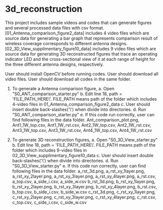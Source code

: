 # 3d_reconstruction
This project includes sample videos and codes that can generate figures and several processed data files with csv format.
[01_Antenna_comparison_figure2_data] includes 4 video files which are source data for generating a bar graph that represents comparison result of wireless coverage corresponds to different antenna designs.
[02_3D_View_supplimentary_figure10_data] includes 9 video files which are source data for generating 3D reconstructed figures that trace an operating indicator LED and the cross-sectional view of it at each range of height for the three different antenna designs, respectively.

User should install OpenCV before running codes.
User should download all video files.
User should download all codes in the same folder.

1. To generate a Antenna comparison figure,
  a. Open "S0_ANT_comparison_starter.py"
  b. Edit line 18, path = 'FILE_PATH_HERE\\'. FILE_PATH means path of the folder which includes 4-video files in 01_Antenna_comparison_figure2_data
  c. User should insert double back-slashes('\\') when divide into directories.
  d. Run "S0_ANT_comparison_starter.py"
  e. If this code run correctly, user can find following files in the data folder.
     Ant_comparison_plot.png, Ant1_1W_top.csv, Ant1_1W_rst.csv, Ant2_1W_top.csv, Ant2_1W_rst.csv, Ant3_1W_top.csv, Ant3_1W_rst.csv, Ant4_1W_top.csv, Ant4_1W_rst.csv
  
2. To generate 3D reconstruction figures,
  a. Open "S0_3D_View_starter.py"
  b. Edit line 18, path = 'FILE_PATH_HERE\\'. FILE_PATH means path of the folder which includes 9-video files in 02_3D_View_supplimentary_figure10_data
  c. User should insert double back-slashes('\\') when divide into directories.
  d. Run "S0_3D_View_starter.py"
  e. If this code run correctly, user can find following files in the data folder.
     a_rst_3d.png, a_rst_xy_1layer.png, a_rst_xy_2layer.png, a_rst_xy_3layer.png, a_rst_xy_4layer.png, a_rst.csv, a_top.csv, a_side_i.csv, a_side_w.csv
     b_rst_3d.png, b_rst_xy_1layer.png, b_rst_xy_2layer.png, b_rst_xy_3layer.png, b_rst_xy_4layer.png, b_rst.csv, b_top.csv, b_side_i.csv, b_side_w.csv
     c_rst_3d.png, c_rst_xy_1layer.png, c_rst_xy_2layer.png, c_rst_xy_3layer.png, c_rst_xy_4layer.png, c_rst.csv, c_top.csv, c_side_i.csv, c_side_w.csv
